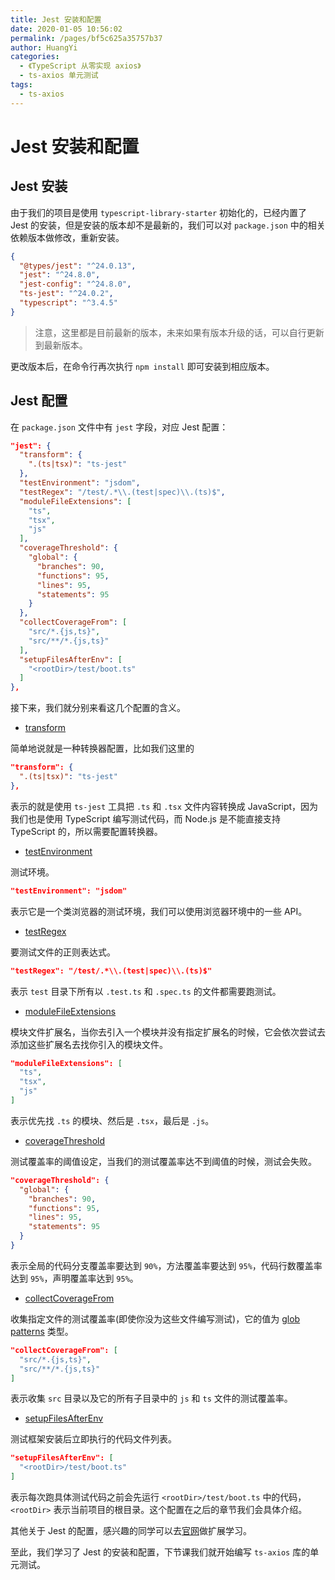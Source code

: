```yaml
---
title: Jest 安装和配置
date: 2020-01-05 10:56:02
permalink: /pages/bf5c625a35757b37
author: HuangYi
categories: 
  - 《TypeScript 从零实现 axios》
  - ts-axios 单元测试
tags: 
  - ts-axios
---
```

# Jest 安装和配置

## Jest 安装

由于我们的项目是使用 `typescript-library-starter` 初始化的，已经内置了 Jest 的安装，但是安装的版本却不是最新的，我们可以对 `package.json` 中的相关依赖版本做修改，重新安装。

```json
{
  "@types/jest": "^24.0.13",
  "jest": "^24.8.0",
  "jest-config": "^24.8.0",
  "ts-jest": "^24.0.2",
  "typescript": "^3.4.5"
}
```

> 注意，这里都是目前最新的版本，未来如果有版本升级的话，可以自行更新到最新版本。

更改版本后，在命令行再次执行 `npm install` 即可安装到相应版本。

## Jest 配置

在 `package.json` 文件中有 `jest` 字段，对应 Jest 配置：

```json
"jest": {
  "transform": {
    ".(ts|tsx)": "ts-jest"
  },
  "testEnvironment": "jsdom",
  "testRegex": "/test/.*\\.(test|spec)\\.(ts)$",
  "moduleFileExtensions": [
    "ts",
    "tsx",
    "js"
  ],
  "coverageThreshold": {
    "global": {
      "branches": 90,
      "functions": 95,
      "lines": 95,
      "statements": 95
    }
  },
  "collectCoverageFrom": [
    "src/*.{js,ts}",
    "src/**/*.{js,ts}"
  ],
  "setupFilesAfterEnv": [
    "<rootDir>/test/boot.ts"
  ]
},
```

接下来，我们就分别来看这几个配置的含义。

- [transform](https://jestjs.io/docs/en/configuration#transform-object-string-string)

简单地说就是一种转换器配置，比如我们这里的 

```json
"transform": {
  ".(ts|tsx)": "ts-jest"
},
```

表示的就是使用 `ts-jest` 工具把 `.ts` 和 `.tsx` 文件内容转换成 JavaScript，因为我们也是使用 TypeScript 编写测试代码，而 Node.js 是不能直接支持 TypeScript 的，所以需要配置转换器。

- [testEnvironment](https://jestjs.io/docs/en/configuration#testenvironment-string)

测试环境。

```json
"testEnvironment": "jsdom"
```

表示它是一个类浏览器的测试环境，我们可以使用浏览器环境中的一些 API。

- [testRegex](https://jestjs.io/docs/en/configuration#testregex-string-array-string)

要测试文件的正则表达式。
 
```json
"testRegex": "/test/.*\\.(test|spec)\\.(ts)$"
``` 
 
表示 `test` 目录下所有以 `.test.ts` 和 `.spec.ts` 的文件都需要跑测试。

- [moduleFileExtensions](https://jestjs.io/docs/en/configuration#modulefileextensions-array-string)

模块文件扩展名，当你去引入一个模块并没有指定扩展名的时候，它会依次尝试去添加这些扩展名去找你引入的模块文件。

```json
"moduleFileExtensions": [
  "ts",
  "tsx",
  "js"
]
```

表示优先找 `.ts` 的模块、然后是 `.tsx`，最后是 `.js`。

- [coverageThreshold](https://jestjs.io/docs/en/configuration#coveragethreshold-object)

测试覆盖率的阈值设定，当我们的测试覆盖率达不到阈值的时候，测试会失败。

```json
"coverageThreshold": {
  "global": {
    "branches": 90,
    "functions": 95,
    "lines": 95,
    "statements": 95
  }
}
```

表示全局的代码分支覆盖率要达到 `90%`，方法覆盖率要达到 `95%`，代码行数覆盖率达到 `95%`，声明覆盖率达到 `95%`。

- [collectCoverageFrom](https://jestjs.io/docs/en/configuration#collectcoveragefrom-array)

收集指定文件的测试覆盖率(即使你没为这些文件编写测试)，它的值为 [glob patterns](https://github.com/jonschlinkert/micromatch) 类型。

```json
"collectCoverageFrom": [
  "src/*.{js,ts}",
  "src/**/*.{js,ts}"
]
```

表示收集 `src` 目录以及它的所有子目录中的 `js` 和 `ts` 文件的测试覆盖率。


- [setupFilesAfterEnv](https://jestjs.io/docs/en/configuration#setupfilesafterenv-array)

测试框架安装后立即执行的代码文件列表。

```json
"setupFilesAfterEnv": [
  "<rootDir>/test/boot.ts"
]
```

表示每次跑具体测试代码之前会先运行 `<rootDir>/test/boot.ts` 中的代码，`<rootDir>` 表示当前项目的根目录。这个配置在之后的章节我们会具体介绍。

其他关于 Jest 的配置，感兴趣的同学可以去[官网](https://jestjs.io/docs/en/configuration)做扩展学习。

至此，我们学习了 Jest 的安装和配置，下节课我们就开始编写 `ts-axios` 库的单元测试。







